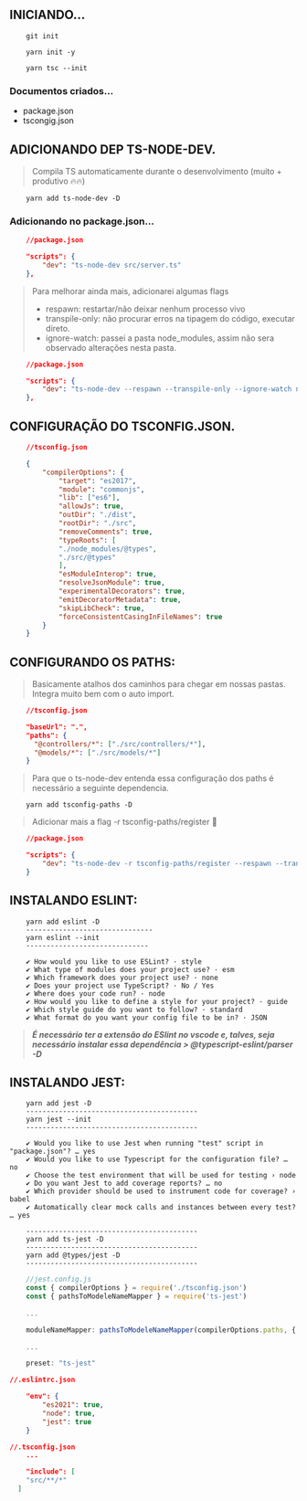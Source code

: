 



## INICIANDO...

```
    git init

    yarn init -y

    yarn tsc --init
```

### Documentos criados...
- package.json
- tscongig.json

## ADICIONANDO DEP TS-NODE-DEV.
> Compila TS automaticamente durante o desenvolvimento (muito + produtivo 🔥🔥)
```
    yarn add ts-node-dev -D
```
### Adicionando no package.json...
```json
    //package.json

    "scripts": {
        "dev": "ts-node-dev src/server.ts"
    },
```
> Para melhorar ainda mais, adicionarei algumas flags 
>* respawn: restartar/não deixar nenhum processo vivo
>* transpile-only: não procurar erros na tipagem do código, executar direto.
>* ignore-watch: passei a pasta node_modules, assim não sera observado alterações nesta pasta.

```json
    //package.json

    "scripts": {
        "dev": "ts-node-dev --respawn --transpile-only --ignore-watch node-modules src/server.ts"
    },
```

## CONFIGURAÇÃO DO TSCONFIG.JSON.
```json
    //tsconfig.json

    {
        "compilerOptions": {
            "target": "es2017",
            "module": "commonjs",
            "lib": ["es6"],
            "allowJs": true,
            "outDir": "./dist",
            "rootDir": "./src",
            "removeComments": true,
            "typeRoots": [
            "./node_modules/@types",
            "./src/@types"
            ],
            "esModuleInterop": true,
            "resolveJsonModule": true,
            "experimentalDecorators": true,
            "emitDecoratorMetadata": true,
            "skipLibCheck": true,
            "forceConsistentCasingInFileNames": true
        }
    }
```
## CONFIGURANDO OS PATHS:
> Basicamente atalhos dos caminhos para chegar em nossas pastas. Integra muito bem com o auto import.

```json
    //tsconfig.json

    "baseUrl": ".",
    "paths": {
      "@controllers/*": ["./src/controllers/*"],
      "@models/*": ["./src/models/*"]
    }
```
> Para que o ts-node-dev entenda essa configuração dos paths é necessário a seguinte dependencia.
```
    yarn add tsconfig-paths -D
```
> Adicionar mais a flag -r tsconfig-paths/register 💪
```json
    //package.json

    "scripts": {
        "dev": "ts-node-dev -r tsconfig-paths/register --respawn --transpile-only --ignore-watch node-modules src/server.ts"
    }
```

## INSTALANDO ESLINT:
```
    yarn add eslint -D
    -------------------------------
    yarn eslint --init
    ------------------------------

    ✔ How would you like to use ESLint? · style     
    ✔ What type of modules does your project use? · esm
    ✔ Which framework does your project use? · none
    ✔ Does your project use TypeScript? · No / Yes
    ✔ Where does your code run? · node
    ✔ How would you like to define a style for your project? · guide
    ✔ Which style guide do you want to follow? · standard
    ✔ What format do you want your config file to be in? · JSON
```
> ***É necessário ter a extensão do ESlint no vscode e, talves, seja necessário instalar essa dependência > @typescript-eslint/parser -D***

## INSTALANDO JEST:

```
    yarn add jest -D
    ------------------------------------------
    yarn jest --init
    ------------------------------------------

    ✔ Would you like to use Jest when running "test" script in "package.json"? … yes
    ✔ Would you like to use Typescript for the configuration file? … no
    ✔ Choose the test environment that will be used for testing › node
    ✔ Do you want Jest to add coverage reports? … no
    ✔ Which provider should be used to instrument code for coverage? › babel
    ✔ Automatically clear mock calls and instances between every test? … yes
    
    ------------------------------------------
    yarn add ts-jest -D
    ------------------------------------------
    yarn add @types/jest -D
    ------------------------------------------

```
```js
    //jest.config.js
    const { compilerOptions } = require('./tsconfig.json')
    const { pathsToModeleNameMapper } = require('ts-jest')
    
    ...

    moduleNameMapper: pathsToModeleNameMapper(compilerOptions.paths, { prefix: '<rootDIr>' }),
    
    ...

    preset: "ts-jest"
```
```json
//.eslintrc.json

    "env": {
        "es2021": true,
        "node": true,
        "jest": true
    }
```
```json
//.tsconfig.json
    ...

    "include": [
    "src/**/*"
  ]
```